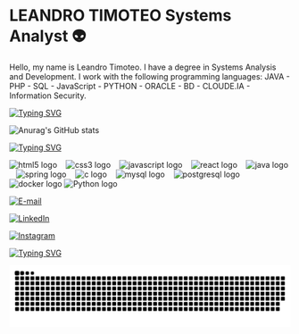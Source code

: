 # LEANDRO TIMOTEO  Systems Analyst 👽
Hello, my name is Leandro Timoteo. I have a degree in Systems Analysis and Development. I work with the following programming languages: JAVA - PHP - SQL - JavaScript - PYTHON - ORACLE - BD - CLOUDE.IA - Information Security.



[![Typing SVG](https://readme-typing-svg.demolab.com?font=Fira+Code&weight=600&size=24&pause=1000&color=000080&center=true&random=false&width=435&lines=Welcome+to+my+profile!+🚀;Java+☕+Python+🐍+SQL+💾+JavaScript+⚡+PHP+🐘+HTML+📄+CSS+🎨+Oracle+🔵)](https://git.io/typing-svg)
<img align="center" alt="" src="./src/header-gif.gif">


![Anurag's GitHub stats](https://github-readme-stats.vercel.app/api?username=LeandroTimoteo&show_icons=true&bg_color=00000000)



[![Typing SVG](https://readme-typing-svg.demolab.com?font=Fira+Code&weight=600&size=24&pause=1000&color=000080&center=true&random=false&width=600&lines=Java+☕+Python+🐍+SQL+💾+Oracle+🔵;Leandro+Timoteo+-+Systems+Analyst+🚀;JavaScript+⚡+PHP+🐘+HTML+📄+CSS+🎨)](https://git.io/typing-svg)
<img align="center" alt="" src="./src/header-gif.gif">



<div align="left">
  <img src="https://cdn.jsdelivr.net/gh/devicons/devicon/icons/html5/html5-original.svg" height="25" alt="html5 logo"  />
  <img width="8" />
  <img src="https://cdn.jsdelivr.net/gh/devicons/devicon/icons/css3/css3-original.svg" height="25" alt="css3 logo"  />
  <img width="8" />
  <img src="https://cdn.jsdelivr.net/gh/devicons/devicon/icons/javascript/javascript-plain.svg" height="25" alt="javascript logo"  />
  <img width="8" />
  <img src="https://cdn.jsdelivr.net/gh/devicons/devicon/icons/react/react-original.svg" height="25" alt="react logo"  />
  <img width="8" />
  <img src="https://cdn.jsdelivr.net/gh/devicons/devicon/icons/java/java-original.svg" height="25" alt="java logo"  />
  <img width="8" />
  <img src="https://cdn.jsdelivr.net/gh/devicons/devicon/icons/spring/spring-original.svg" height="25" alt="spring logo"  />
  <img width="8" />
  <img src="https://cdn.jsdelivr.net/gh/devicons/devicon/icons/c/c-original.svg" height="25" alt="c logo"  />
  <img width="8" />
  <img src="https://cdn.jsdelivr.net/gh/devicons/devicon/icons/mysql/mysql-original.svg" height="25" alt="mysql logo"  />
  <img width="8" />
  <img src="https://cdn.jsdelivr.net/gh/devicons/devicon/icons/postgresql/postgresql-original.svg" height="25" alt="postgresql logo"  />
  <img width="8" />
  <img src="https://cdn.jsdelivr.net/gh/devicons/devicon/icons/docker/docker-original.svg" height="25" alt="docker logo"  />
  <img src="https://cdn.jsdelivr.net/gh/devicons/devicon/icons/python/python-original.svg" height="25" alt="Python logo" />
</div>


[![E-mail](https://img.shields.io/badge/-Email-0078D4?style=for-the-badge&logo=microsoft-outlook&logoColor=FFFFFF)](mailto:leandrinhots6@gmail.com)

[![LinkedIn](https://img.shields.io/badge/-LinkedIn-0A66C2?style=for-the-badge&logo=linkedin&logoColor=FFFFFF)](https://www.linkedin.com/in/leandrotimoteo/)

[![Instagram](https://img.shields.io/badge/-Instagram-000?style=for-the-badge&logo=instagram&logoColor=FFFFFF&color=E4405F)](https://www.instagram.com/leandrinho_fi/)



[![Typing SVG](https://readme-typing-svg.demolab.com?font=Fira+Code&weight=600&size=24&pause=500&color=FFA500&center=true&random=false&width=600&lines=System+Initializing...;Loading+JAVA+☕;Loading+PYTHON+🐍;Loading+SQL+💾;Loading+Oracle+🔵;Connecting+to+Database+🖥️;Deploying+Code+🚀;Welcome+to+Leandro+Timoteo's+Profile!+💻✨)](https://git.io/typing-svg)




<picture align="center">
  <source media="(prefers-color-scheme: dark)" srcset="https://raw.githubusercontent.com/mari4souza/mari4souza/output/github-contribution-grid-snake-dark.svg">
  <source media="(prefers-color-scheme: light)" srcset="https://raw.githubusercontent.com/mari4souza/mari4souza/output/github-contribution-grid-snake-dark.svg">
  <img align="center" alt="github contribution grid snake animation" src="https://raw.githubusercontent.com/mari4souza/mari4souza/output/github-contribution-grid-snake.svg">
</picture>




